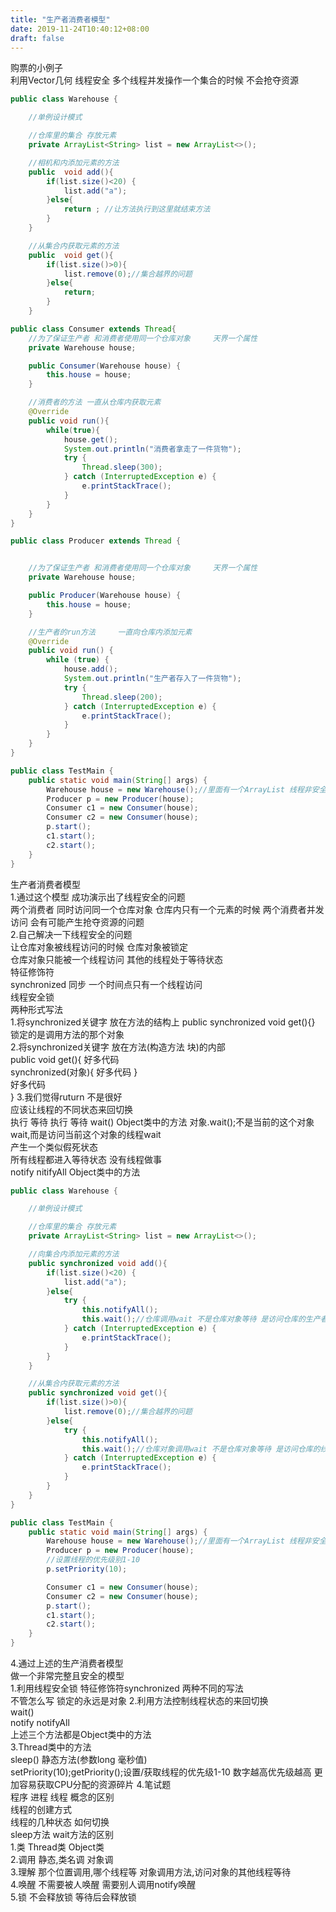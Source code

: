 ```yaml
---
title: "生产者消费者模型"
date: 2019-11-24T10:40:12+08:00
draft: false
---
```


购票的小例子    
利用Vector几何 线程安全 多个线程并发操作一个集合的时候 不会抢夺资源 

```java
public class Warehouse {

    //单例设计模式 

    //仓库里的集合 存放元素
    private ArrayList<String> list = new ArrayList<>();

    //相机和内添加元素的方法
    public  void add(){
        if(list.size()<20) {
            list.add("a");
        }else{
            return ; //让方法执行到这里就结束方法
        }
    }

    //从集合内获取元素的方法
    public  void get(){
        if(list.size()>0){
            list.remove(0);//集合越界的问题
        }else{
            return;
        }
    }
```
```java
public class Consumer extends Thread{
    //为了保证生产者 和消费者使用同一个仓库对象     天界一个属性
    private Warehouse house;

    public Consumer(Warehouse house) {
        this.house = house;
    }

    //消费者的方法 一直从仓库内获取元素
    @Override
    public void run(){
        while(true){
            house.get();
            System.out.println("消费者拿走了一件货物");
            try {
                Thread.sleep(300);
            } catch (InterruptedException e) {
                e.printStackTrace();
            }
        }
    }
}
```
```java
public class Producer extends Thread {


    //为了保证生产者 和消费者使用同一个仓库对象     天界一个属性
    private Warehouse house;

    public Producer(Warehouse house) {
        this.house = house;
    }

    //生产者的run方法     一直向仓库内添加元素
    @Override
    public void run() {
        while (true) {
            house.add();
            System.out.println("生产者存入了一件货物");
            try {
                Thread.sleep(200);
            } catch (InterruptedException e) {
                e.printStackTrace();
            }
        }
    }
}
```
```java
public class TestMain {
    public static void main(String[] args) {
        Warehouse house = new Warehouse();//里面有一个ArrayList 线程非安全
        Producer p = new Producer(house);
        Consumer c1 = new Consumer(house);
        Consumer c2 = new Consumer(house);
        p.start();
        c1.start();
        c2.start();
    }
}
```

生产者消费者模型    
1.通过这个模型 成功演示出了线程安全的问题   
    两个消费者 同时访问同一个仓库对象 仓库内只有一个元素的时候
    两个消费者并发访问 会有可能产生抢夺资源的问题   
2.自己解决一下线程安全的问题    
    让仓库对象被线程访问的时候 仓库对象被锁定   
    仓库对象只能被一个线程访问 其他的线程处于等待状态   
    特征修饰符  
    synchronized 同步 一个时间点只有一个线程访问    
    线程安全锁  
    两种形式写法    
    1.将synchronized关键字 放在方法的结构上 
    public synchronized void get(){}    
    锁定的是调用方法的那个对象  
    2.将synchronized关键字 放在方法(构造方法 块)的内部  
    public void get(){
        好多代码    
        synchronized(对象){
        好多代码
        }    
        好多代码    
    }
    3.我们觉得ruturn 不是很好   
        应该让线程的不同状态来回切换    
        执行 等待 执行 等待 
        wait() Object类中的方法 
        对象.wait();不是当前的这个对象wait,而是访问当前这个对象的线程wait   
        产生一个类似假死状态    
        所有线程都进入等待状态 没有线程做事     
        notify nitifyAll Object类中的方法   

```java
public class Warehouse {

    //单例设计模式

    //仓库里的集合 存放元素
    private ArrayList<String> list = new ArrayList<>();

    //向集合内添加元素的方法
    public synchronized void add(){
        if(list.size()<20) {
            list.add("a");
        }else{
            try {
                this.notifyAll();
                this.wait();//仓库调用wait 不是仓库对象等待 是访问仓库的生产者线程进入等待
            } catch (InterruptedException e) {
                e.printStackTrace();
            }
        }
    }

    //从集合内获取元素的方法
    public synchronized void get(){
        if(list.size()>0){
            list.remove(0);//集合越界的问题
        }else{
            try {
                this.notifyAll();
                this.wait();//仓库对象调用wait 不是仓库对象等待 是访问仓库的线程wait
            } catch (InterruptedException e) {
                e.printStackTrace();
            }
        }
    }
}
```
```java
public class TestMain {
    public static void main(String[] args) {
        Warehouse house = new Warehouse();//里面有一个ArrayList 线程非安全
        Producer p = new Producer(house);
        //设置线程的优先级别1-10
        p.setPriority(10);

        Consumer c1 = new Consumer(house);
        Consumer c2 = new Consumer(house);
        p.start();
        c1.start();
        c2.start();
    }
}
```

4.通过上述的生产消费者模型  
    做一个非常完整且安全的模型  
    1.利用线程安全锁 特征修饰符synchronized 
        两种不同的写法  
        不管怎么写 锁定的永远是对象 
    2.利用方法控制线程状态的来回切换    
        wait()  
        notify  notifyAll   
        上述三个方法都是Object类中的方法    
    3.Thread类中的方法  
        sleep() 静态方法(参数long 毫秒值)   
        setPriority(10);getPriority();设置/获取线程的优先级1-10 数字越高优先级越高 更加容易获取CPU分配的资源碎片 
    4.笔试题        
        程序 进程   线程 概念的区别     
        线程的创建方式  
        线程的几种状态  如何切换    
        sleep方法 wait方法的区别    
            1.类 Thread类 Object类  
            2.调用  静态,类名调 对象调  
            3.理解  那个位置调用,哪个线程等  对象调用方法,访问对象的其他线程等待    
            4.唤醒  不需要被人唤醒  需要别人调用notify唤醒  
            5.锁    不会释放锁  等待后会释放锁  